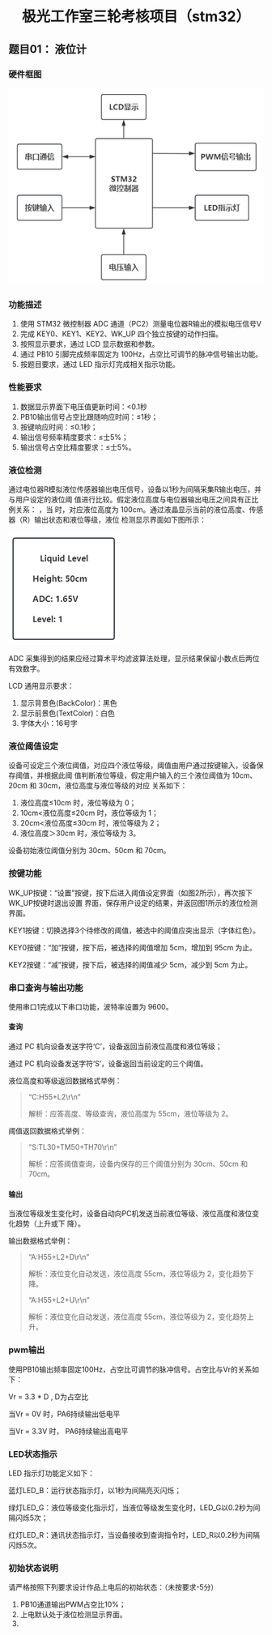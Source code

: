 # <div align='center'>  极光工作室三轮考核项目（stm32） </div>

## 题目01： 液位计

### 硬件框图

![alt text](image.png)

### 功能描述

1. 使用 STM32 微控制器 ADC 通道（PC2）测量电位器R输出的模拟电压信号V
2. 完成 KEY0、KEY1、KEY2、WK_UP 四个独立按键的动作扫描。
3. 按照显示要求，通过 LCD 显示数据和参数。
4. 通过 PB10 引脚完成频率固定为 100Hz，占空比可调节的脉冲信号输出功能。
5. 按题目要求，通过 LED 指示灯完成相关指示功能。

### 性能要求

1. 数据显示界面下电压值更新时间：<0.1秒
2. PB10输出信号占空比跟随响应时间：≤1秒；
3. 按键响应时间：≤0.1秒；
4. 输出信号频率精度要求：≤士5%；
5. 输出信号占空比精度要求：≤士5%。

### 液位检测

通过电位器R模拟液位传感器输出电压信号，设备以1秒为间隔采集R输出电压，并与用户设定的液位阈
值进行比较。假定液位高度与电位器输出电压之间具有正比例关系： ，当
时，对应液位高度为 100cm。通过液晶显示当前的液位高度、传感器（R）输出状态和液位等级，液位
检测显示界面如下图所示：

![alt text](image-1.png)

ADC 采集得到的结果应经过算术平均滤波算法处理，显示结果保留小数点后两位有效数字。

LCD 通用显示要求：

1. 显示背景色(BackColor)：黑色
2. 显示前景色(TextColor)：白色
3. 字体大小：16号字

### 液位阈值设定

设备可设定三个液位阈值，对应四个液位等级，阈值由用户通过按键输入，设备保存阈值，并根据此阈
值判断液位等级，假定用户输入的三个液位阈值为 10cm、20cm 和 30cm，液位高度与液位等级的对应
关系如下：

1. 液位高度≤10cm 时，液位等级为 0；
2. 10cm<液位高度≤20cm 时，液位等级为 1；
3. 20cm<液位高度≤30cm 时，液位等级为 2；
4. 液位高度＞30cm 时，液位等级为 3。

设备初始液位阈值分别为 30cm、50cm 和 70cm。

### 按键功能

WK_UP按键：“设置”按键，按下后进入阈值设定界面（如图2所示），再次按下WK_UP按键时退出设置
界面，保存用户设定的结果，并返回图1所示的液位检测界面。

KEY1按键：切换选择3个待修改的阈值，被选中的阈值应突出显示（字体红色）。

KEY0按键：“加”按键，按下后，被选择的阈值增加 5cm，增加到 95cm 为止。

KEY2按键：“减”按键，按下后，被选择的阈值减少 5cm，减少到 5cm 为止。

### 串口查询与输出功能

使用串口1完成以下串口功能，波特率设置为 9600。

#### 查询

通过 PC 机向设备发送字符‘C’，设备返回当前液位高度和液位等级；

通过 PC 机向设备发送字符‘S’，设备返回当前设定的三个阈值。

液位高度和等级返回数据格式举例：

>“C:H55+L2\r\n”
>
>解析：应答高度、等级查询，液位高度为 55cm，液位等级为 2。

阈值返回数据格式举例：

>“S:TL30+TM50+TH70\r\n”
>
>解析：应答阈值查询，设备内保存的三个阈值分别为 30cm、50cm 和 70cm。

#### 输出

当液位等级发生变化时，设备自动向PC机发送当前液位等级、液位高度和液位变化趋势（上升或下
降）。

输出数据格式举例：

>“A:H55+L2+D\r\n”
>
>解析：液位变化自动发送，液位高度 55cm，液位等级为 2，变化趋势下降。
>
>“A:H55+L2+U\r\n”
>
>解析：液位变化自动发送，液位高度 55cm，液位等级为 2，变化趋势上升。

### pwm输出

使用PB10输出频率固定100Hz，占空比可调节的脉冲信号。占空比与Vr的关系如下：

Vr = 3.3 * D , D为占空比

当Vr = 0V 时，PA6持续输出低电平

当Vr = 3.3V 时， PA6持续输出高电平

### LED状态指示

LED 指示灯功能定义如下：

蓝灯LED_B：运行状态指示灯，以1秒为间隔亮灭闪烁；

绿灯LED_G：液位等级变化指示灯，当液位等级发生变化时，LED_G以0.2秒为间隔闪烁5次；

红灯LED_R：通讯状态指示灯，当设备接收到查询指令时，LED_R以0.2秒为间隔闪烁5次。

### 初始状态说明

请严格按照下列要求设计作品上电后的初始状态：（未按要求-5分）

1. PB10通道输出PWM占空比10%；
2. 上电默认处于液位检测显示界面。
3. 